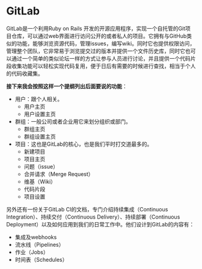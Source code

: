 # GitLab

GitLab是一个利用Ruby on Rails 开发的开源应用程序，实现一个自托管的Git项目仓库，可以通过web界面进行访问公开的或者私人的项目。它拥有与GitHub类似的功能，能够浏览资源代码，管理issues，编写wiki。同时它也提供权限访问，管理整个团队，它非常易于浏览提交过的版本并提供一个文件历史库，同时它也可以通过一个简单的类似论坛一样的方式让参与人员进行讨论，并且提供一个代码片段收集功能可以轻松实现代码复用，便于日后有需要的时候进行查找，相当于个人的代码收藏集。

**接下来我会按照这样一个提纲列出后面要说的功能**：

- 用户：跟个人相关。
  - 用户主页
  - 用户设置主页
- 群组：一般公司或者企业用它来划分组织或部门。
  - 群组主页
  - 群组设置主页
- 项目：这也是GitLab的核心，也是我们平时打交道最多的。
  - 新建项目
  - 项目主页
  - 问题（issue）
  - 合并请求（Merge Request）
  - 维基（Wiki）
  - 代码片段
  - 项目设置

另外还有一份关于GitLab CI的文档，专门介绍持续集成（Continuous Integration）、持续交付（Continuous Delivery）、持续部署（Continuous Deployment）以及如何应用到我们的日常工作中。他们设计到GitLab的内容有：

- 集成及webhooks
- 流水线（Pipelines）
- 作业（Jobs）
- 时间表（Schedules）
